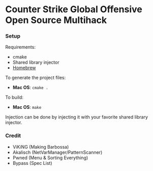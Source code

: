 # Counter Strike Global Offensive Open Source Multihack

### Setup

Requirements:

* cmake
* Shared library injector 
* [Homebrew](https://brew.sh)


To generate the project files:

* **Mac OS**: `cmake .`

To build:

* **Mac OS**: `make`

Injection can be done by injecting it with your favorite shared library injector.

### Credit

* ViKiNG (Making Barbossa)
* Akalisch (NetVarManager/PatternScanner)
* Pwned (Menu & Sorting Everything)
* Bypass (Spec List)
